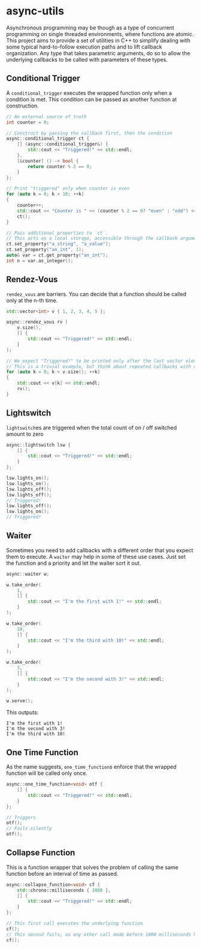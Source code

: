 # async-utils
Asynchronous programming may be though as a type of concurrent programming on single threaded environments, where functions are atomic. This project aims to provide a set of utilities in C++ to simplify dealing with some typical hard-to-follow execution paths and to lift callback organization.
Any type that takes parametric arguments, do so to allow the underlying callbacks to be called with parameters of these types.

## Conditional Trigger
A `conditional_trigger` executes the wrapped function only when a condition is met. This condition can be passed as another function at construction.
```cpp
// An external source of truth
int counter = 0;

// Construct by passing the callback first, then the condition
async::conditional_trigger ct {
    [] (async::conditional_trigger&) {
        std::cout << "Triggered!" << std::endl;
    },
    [&counter] () -> bool {
        return counter % 2 == 0;
    }
};

// Print "triggered" only when counter is even
for (auto k = 0; k < 10; ++k)
{
    counter++;
    std::cout << "Counter is " << (counter % 2 == 0? "even" : "odd") << std::endl;
    ct();
}

// Pass additional properties to `ct`. 
// This acts as a local storage, accessible through the callback argument
ct.set_property("a_string", "a_value");
ct.set_property("an_int", 1);
auto& var = ct.get_property("an_int");
int n = var.as_integer();
```
## Rendez-Vous
`rendez_vous` are barriers. You can decide that a function should be called only at the n-th time.
```cpp
std::vector<int> v { 1, 2, 3, 4, 5 };

async::rendez_vous rv (
    v.size(),
    [] {
        std::cout << "Triggered!" << std::endl;
    }
);

// We expect "Triggered!" to be printed only after the last vector element.
// This is a trivial example, but think about repeated callbacks with complex behavior
for (auto k = 0; k < v.size(); ++k)
{
    std::cout << v[k] << std::endl;
    rv();
}
```
## Lightswitch
`lightswitch`es are triggered when the total count of on / off switched amount to zero
```cpp
async::lightswitch lsw {
    [] {
        std::cout << "Triggered!" << std::endl;
    }
};

lsw.lights_on();
lsw.lights_on();
lsw.lights_off();
lsw.lights_off();
// Triggered!
lsw.lights_off();
lsw.lights_on();
// Triggered!
```
## Waiter
Sometimes you need to add callbacks with a different order that you expect them to execute. A `waiter` may help in some of these use cases. Just set the function and a priority and let the waiter sort it out.
```cpp
async::waiter w;

w.take_order(
    1,
    [] {
        std::cout << "I'm the first with 1!" << std::endl;
    }
);

w.take_order(
    10,
    [] {
        std::cout << "I'm the third with 10!" << std::endl;
    }
);

w.take_order(
    3,
    [] {
        std::cout << "I'm the second with 3!" << std::endl;
    }
);

w.serve();
```
This outputs:
```
I'm the first with 1!
I'm the second with 3!
I'm the third with 10!
```
## One Time Function
As the name suggests, `one_time_function`s enforce that the wrapped function will be called only once.
```cpp
async::one_time_function<void> otf {
    [] {
        std::cout << "Triggered!" << std::endl;
    }
};

// Triggers
otf();
// Fails silently
otf(); 
```
## Collapse Function
This is a function wrapper that solves the problem of calling the same function before an interval of time as passed.
```cpp
async::collapse_function<void> cf {
    std::chrono::milliseconds { 1000 },
    [] {
        std::cout << "Triggered!" << std::endl;
    }
};

// This first call executes the underlying function
cf();
// This second fails, as any other call made before 1000 milliseconds has passed
cf();
```
